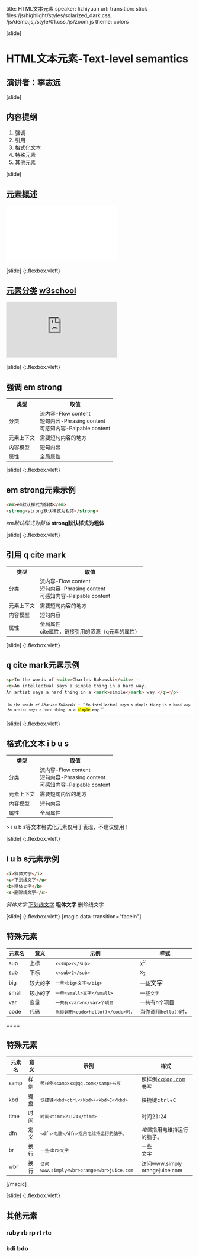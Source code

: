 title: HTML文本元素
speaker: lizhiyuan
url: 
transition: stick
files:/js/highlight/styles/solarized_dark.css, /js/demo.js,/style/01.css,/js/zoom.js
theme: colors

[slide]
# HTML文本元素-Text-level semantics
## 演讲者：李志远

[slide]
## 内容提纲
1. 强调
2. 引用
3. 格式化文本
4. 特殊元素
5. 其他元素

[slide] 
## [元素概述](//w3school.com.cn/tags/html_ref_byfunc.asp)
<iframe class="widder" src="//w3school.com.cn/tags/html_ref_byfunc.asp" frameborder="0"></iframe>

[slide] {:.flexbox.vleft}
## [元素分类](//www.w3.org/TR/html/semantics.html#semantics) [w3school](//w3school.com.cn/tags/html_ref_byfunc.asp) 
<iframe class="widder" src="https://www.w3.org/TR/html/images/content-venn.svg" frameborder="0"></iframe>


[slide] {:.flexbox.vleft}
## 强调 em strong
<table class="thin tag">
	<tr>
		<th>类型</th><th>取值</th>
	</tr>
	<tr>
		<td>分类</td>
		<td>流内容-Flow content <br>
			短句内容-Phrasing content  <br>
			可感知内容-Palpable content
		</td>
	</tr>
	<tr>
		<td>元素上下文</td>
		<td>需要短句内容的地方</td>
	</tr>
	<tr>
		<td>内容模型</td>
		<td>短句内容</td>
	</tr>
	<tr>
		<td>属性</td>
		<td>
			全局属性
		</td>
	</tr>
</table>

[slide] {:.flexbox.vleft}
## em strong元素示例
```html
<em>em默认样式为斜体</em>
<strong>strong默认样式为粗体</strong>
```
<em>em默认样式为斜体</em>
<strong>strong默认样式为粗体</strong>

[slide] {:.flexbox.vleft}
## 引用 q cite mark
<table class="thin tag">
	<tr>
		<th>类型</th><th>取值</th>
	</tr>
	<tr>
		<td>分类</td>
		<td>流内容-Flow content <br>
			短句内容-Phrasing content  <br>
			可感知内容-Palpable content
		</td>
	</tr>
	<tr>
		<td>元素上下文</td>
		<td>需要短句内容的地方</td>
	</tr>
	<tr>
		<td>内容模型</td>
		<td>短句内容</td>
	</tr>
	<tr>
		<td>属性</td>
		<td>
			全局属性 <br>
			cite属性，链接引用的资源（q元素的属性）
		</td>
	</tr>
</table>

[slide] {:.flexbox.vleft}
## q cite mark元素示例
```html
<p>In the words of <cite>Charles Bukowski</cite> - 
<q>An intellectual says a simple thing in a hard way. 
An artist says a hard thing in a <mark>simple</mark> way.</q></p>
```
<img src="/img/08/q.png" alt="">

[slide] {:.flexbox.vleft}
## 格式化文本 i b u s 
<table class="thin tag">
	<tr>
		<th>类型</th><th>取值</th>
	</tr>
	<tr>
		<td>分类</td>
		<td>流内容-Flow content <br>
			短句内容-Phrasing content  <br>
			可感知内容-Palpable content
		</td>
	</tr>
	<tr>
		<td>元素上下文</td>
		<td>需要短句内容的地方</td>
	</tr>
	<tr>
		<td>内容模型</td>
		<td>短句内容</td>
	</tr>
	<tr>
		<td>属性</td>
		<td>
			全局属性
		</td>
	</tr>
</table>
> i u b s等文本格式化元素仅用于表现，不建议使用！

[slide] {:.flexbox.vleft}
## i u b s元素示例
```html
<i>斜体文字</i>
<u>下划线文字</u>
<b>粗体文字</b>
<s>删除线文字</s>
```
<i>斜体文字</i>
<u>下划线文字</u>
<b>粗体文字</b>
<s>删除线文字</s>


[slide] {:.flexbox.vleft}
[magic data-transition="fadein"]
## 特殊元素
| 元素名 | 意义 | 示例 | 样式 |
| ------ | ---- |----- |----- |
| sup | 上标 | `x<sup>2</sup>`|x<sup>2</sup>|
| sub | 下标 | `x<sub>2</sub>`|x<sub>2</sub>|
| big | 较大的字 | `一些<big>文字</big>`|一些<big>文字</big>|
| small | 较小的字 | `一些<small>文字</small>`|一些<small>文字</small>|
| var | 变量 | `一共有<var>n</var>个项目`|一共有<var>n</var>个项目|
| code | 代码 | `当你调用<code>hello()</code>时，`|当你调用<code>hello()</code>时，|


====

## 特殊元素
| 元素名 | 意义 | 示例 | 样式 |
| ------ | ---- |----- |----- |
| samp | 样例 | `照样例<samp>xx@qq.com</samp>书写`|照样例<samp>xx@qq.com</samp>书写|
| kbd | 键盘 | `快捷键<kbd>ctrl</kbd>+<kbd>C</kbd>`|快捷键<kbd>ctrl</kbd>+<kbd>C</kbd>|
| time | 时间 | `时间<time>21:24</time>`|时间<time>21:24</time>|
| dfn | 定义 | `<dfn>电脑</dfn>指用电维持运行的脑子。`|<dfn>电脑</dfn>指用电维持运行的脑子。|
| br | 换行 | `一些<br>文字`|一些<br>文字|
| wbr | 换行 | `访问www.simply<wbr>orange<wbr>juice.com`|访问www.simply<wbr>orange<wbr>juice.com|

[/magic]


[slide] {:.flexbox.vleft}
## 其他元素
### ruby rb rp rt rtc
### bdi bdo





